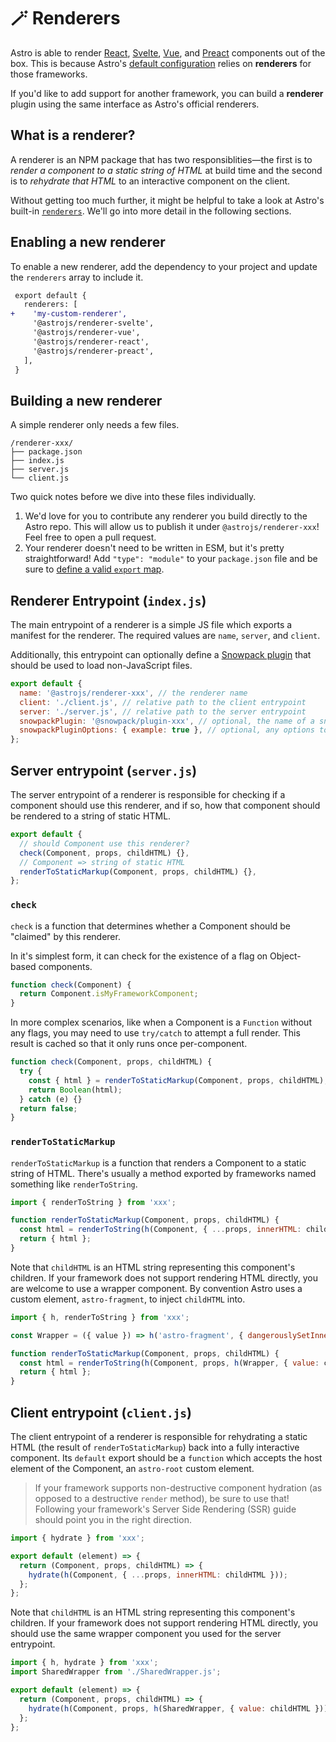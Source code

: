 # 🪄 Renderers

Astro is able to render [React](https://npm.im/@astrojs/renderer-react), [Svelte](https://npm.im/@astrojs/renderer-svelte), [Vue](https://npm.im/@astrojs/renderer-vue), and [Preact](https://npm.im/@astrojs/renderer-preact) components out of the box. This is because Astro's [default configuration][astro-config] relies on **renderers** for those frameworks.

If you'd like to add support for another framework, you can build a **renderer** plugin using the same interface as Astro's official renderers.

## What is a renderer?

A renderer is an NPM package that has two responsiblities—the first is to _render a component to a static string of HTML_ at build time and the second is to _rehydrate that HTML_ to an interactive component on the client.

Without getting too much further, it might be helpful to take a look at Astro's built-in [`renderers`](https://github.com/snowpackjs/astro/tree/main/packages/renderers). We'll go into more detail in the following sections.

## Enabling a new renderer

To enable a new renderer, add the dependency to your project and update the `renderers` array to include it.

```diff
 export default {
   renderers: [
+    'my-custom-renderer',
     '@astrojs/renderer-svelte',
     '@astrojs/renderer-vue',
     '@astrojs/renderer-react',
     '@astrojs/renderer-preact',
   ],
 }
```

## Building a new renderer

A simple renderer only needs a few files.

```
/renderer-xxx/
├── package.json
├── index.js
├── server.js
└── client.js
```

Two quick notes before we dive into these files individually.

1. We'd love for you to contribute any renderer you build directly to the Astro repo. This will allow us to publish it under `@astrojs/renderer-xxx`! Feel free to open a pull request.
2. Your renderer doesn't need to be written in ESM, but it's pretty straightforward! Add `"type": "module"` to your `package.json` file and be sure to [define a valid `export` map](https://nodejs.org/api/packages.html#packages_package_entry_points).

## Renderer Entrypoint (`index.js`)

The main entrypoint of a renderer is a simple JS file which exports a manifest for the renderer. The required values are `name`, `server`, and `client`.

Additionally, this entrypoint can optionally define a [Snowpack plugin](https://www.snowpack.dev/guides/plugins) that should be used to load non-JavaScript files.

```js
export default {
  name: '@astrojs/renderer-xxx', // the renderer name
  client: './client.js', // relative path to the client entrypoint
  server: './server.js', // relative path to the server entrypoint
  snowpackPlugin: '@snowpack/plugin-xxx', // optional, the name of a snowpack plugin to inject
  snowpackPluginOptions: { example: true }, // optional, any options to be forwarded to the snowpack plugin
};
```

## Server entrypoint (`server.js`)

The server entrypoint of a renderer is responsible for checking if a component should use this renderer, and if so, how that component should be rendered to a string of static HTML.

```js
export default {
  // should Component use this renderer?
  check(Component, props, childHTML) {},
  // Component => string of static HTML
  renderToStaticMarkup(Component, props, childHTML) {},
};
```

### `check`

`check` is a function that determines whether a Component should be "claimed" by this renderer.

In it's simplest form, it can check for the existence of a flag on Object-based components.

```js
function check(Component) {
  return Component.isMyFrameworkComponent;
}
```

In more complex scenarios, like when a Component is a `Function` without any flags, you may need to use `try/catch` to attempt a full render. This result is cached so that it only runs once per-component.

```js
function check(Component, props, childHTML) {
  try {
    const { html } = renderToStaticMarkup(Component, props, childHTML);
    return Boolean(html);
  } catch (e) {}
  return false;
}
```

### `renderToStaticMarkup`

`renderToStaticMarkup` is a function that renders a Component to a static string of HTML. There's usually a method exported by frameworks named something like `renderToString`.

```js
import { renderToString } from 'xxx';

function renderToStaticMarkup(Component, props, childHTML) {
  const html = renderToString(h(Component, { ...props, innerHTML: childHTML }));
  return { html };
}
```

Note that `childHTML` is an HTML string representing this component's children. If your framework does not support rendering HTML directly, you are welcome to use a wrapper component. By convention Astro uses a custom element, `astro-fragment`, to inject `childHTML` into.

```js
import { h, renderToString } from 'xxx';

const Wrapper = ({ value }) => h('astro-fragment', { dangerouslySetInnerHTML: { __html: value } });

function renderToStaticMarkup(Component, props, childHTML) {
  const html = renderToString(h(Component, props, h(Wrapper, { value: childHTML })));
  return { html };
}
```

## Client entrypoint (`client.js`)

The client entrypoint of a renderer is responsible for rehydrating a static HTML (the result of `renderToStaticMarkup`) back into a fully interactive component. Its `default` export should be a `function` which accepts the host element of the Component, an `astro-root` custom element.

> If your framework supports non-destructive component hydration (as opposed to a destructive `render` method), be sure to use that! Following your framework's Server Side Rendering (SSR) guide should point you in the right direction.

```js
import { hydrate } from 'xxx';

export default (element) => {
  return (Component, props, childHTML) => {
    hydrate(h(Component, { ...props, innerHTML: childHTML }));
  };
};
```

Note that `childHTML` is an HTML string representing this component's children. If your framework does not support rendering HTML directly, you should use the same wrapper component you used for the server entrypoint.

```js
import { h, hydrate } from 'xxx';
import SharedWrapper from './SharedWrapper.js';

export default (element) => {
  return (Component, props, childHTML) => {
    hydrate(h(Component, props, h(SharedWrapper, { value: childHTML })));
  };
};
```

[astro-config]: ./config.md

